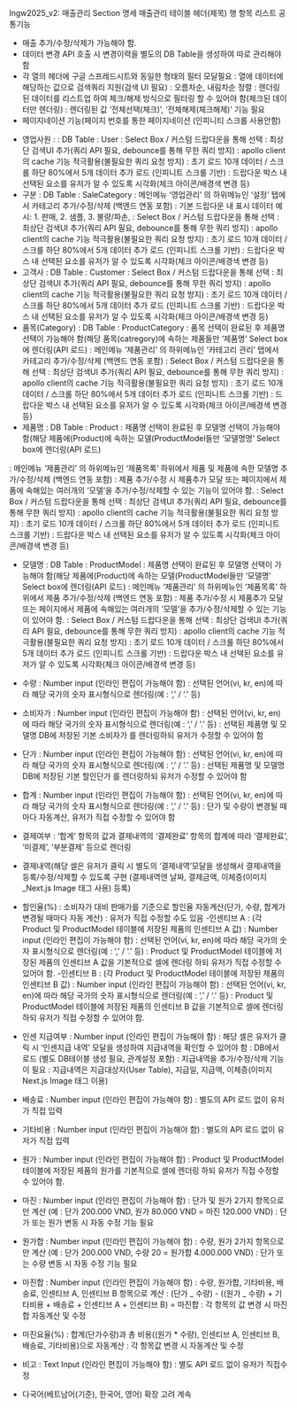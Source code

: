 lngw2025_v2: 매출관리 Section 명세
매출관리 테이블 헤더(제목) 행 항목 리스트
공통기능

- 매출 추가/수정/삭제가 가능해야 함.
- 데이터 변경 API 호출 시 변경이력을 별도의 DB Table을 생성하여 따로 관리해야 함
- 각 열의 헤더에 구글 스프레드시트와 동일한 형태의 필터 모달필요
  : 열에 데이터에 해당하는 값으로 검색쿼리 지원(검색 UI 필요)
  : 오름차순, 내림차순 정렬
  : 렌더링 된 데이터를 리스트업 하여 체크/해제 방식으로 필터링 할 수 있어야 함(체크된 데이터만 렌더링)
  : 렌더링된 값 ‘전체선택(체크)’, ‘전체해제(체크해제)’ 기능 필요
- 페이지네이션 기능(페이지 번호를 통한 페이지네이션 (인피니티 스크롤 사용안함)

* 영업사원 :
  : DB Table : User
  : Select Box / 커스텀 드랍다운을 통해 선택
  : 최상단 검색UI 추가(쿼리 API 필요, debounce를 통해 무한 쿼리 방지)
  : apollo client의 cache 기능 적극활용(불필요한 쿼리 요청 방지)
  : 초기 로드 10개 데이터 / 스크롤 하단 80%에서 5개 데이터 추가 로드 (인피니트 스크롤 기반)
  : 드랍다운 박스 내 선택된 요소를 유저가 알 수 있도록 시각화(체크 아이콘/배경색 변경 등)
* 구분
  : DB Table : SaleCategory
  : 메인메뉴 ‘영업관리’ 의 하위메뉴인 ‘설정’ 탭에서 카테고리 추가/수정/삭제 (백엔드 연동 포함)
  : 기본 드랍다운 내 표시 데이터 예시: 1. 판매, 2. 샘플, 3. 불량/파손,
  : Select Box / 커스텀 드랍다운을 통해 선택
  : 최상단 검색UI 추가(쿼리 API 필요, debounce를 통해 무한 쿼리 방지)
  : apollo client의 cache 기능 적극활용(불필요한 쿼리 요청 방지)
  : 초기 로드 10개 데이터 / 스크롤 하단 80%에서 5개 데이터 추가 로드 (인피니트 스크롤 기반)
  : 드랍다운 박스 내 선택된 요소를 유저가 알 수 있도록 시각화(체크 아이콘/배경색 변경 등)
* 고객사
  : DB Table : Customer
  : Select Box / 커스텀 드랍다운을 통해 선택
  : 최상단 검색UI 추가(쿼리 API 필요, debounce를 통해 무한 쿼리 방지)
  : apollo client의 cache 기능 적극활용(불필요한 쿼리 요청 방지)
  : 초기 로드 10개 데이터 / 스크롤 하단 80%에서 5개 데이터 추가 로드 (인피니트 스크롤 기반)
  : 드랍다운 박스 내 선택된 요소를 유저가 알 수 있도록 시각화(체크 아이콘/배경색 변경 등)
* 품목(Category)
  : DB Table : ProductCategory
  : 품목 선택이 완료된 후 제품명 선택이 가능해야 함(해당 품목(catregory)에 속하는 제품들만 ‘제품명’ Select box에 렌더링(API 로드)
  : 메인메뉴 ‘제품관리’ 의 하위메뉴인 ‘카테고리 관리’ 탭에서 카테고리 추가/수정/삭제 (백엔드 연동 포함)
  : Select Box / 커스텀 드랍다운을 통해 선택
  : 최상단 검색UI 추가(쿼리 API 필요, debounce를 통해 무한 쿼리 방지)
  : apollo client의 cache 기능 적극활용(불필요한 쿼리 요청 방지)
  : 초기 로드 10개 데이터 / 스크롤 하단 80%에서 5개 데이터 추가 로드 (인피니트 스크롤 기반)
  : 드랍다운 박스 내 선택된 요소를 유저가 알 수 있도록 시각화(체크 아이콘/배경색 변경 등)
* 제품명
  : DB Table : Product
  : 제품명 선택이 완료된 후 모델명 선택이 가능해야 함(해당 제품에(Product)에 속하는 모델(ProductModel들만 ‘모델명명’ Select box에 렌더링(API 로드)

: 메인메뉴 ‘제품관리’ 의 하위메뉴인 ‘제품목록’ 하위에서 제품 및 제품에 속한 모델명 추가/수정/삭제 (백엔드 연동 포함)
: 제품 추가/수정 시 제품추가 모달 또는 페이지에서 제품에 속해있는 여러개의 ‘모델’을 추가/수정/삭제할 수 있는 기능이 있어야 함.
: Select Box / 커스텀 드랍다운을 통해 선택
: 최상단 검색UI 추가(쿼리 API 필요, debounce를 통해 무한 쿼리 방지)
: apollo client의 cache 기능 적극활용(불필요한 쿼리 요청 방지)
: 초기 로드 10개 데이터 / 스크롤 하단 80%에서 5개 데이터 추가 로드 (인피니트 스크롤 기반)
: 드랍다운 박스 내 선택된 요소를 유저가 알 수 있도록 시각화(체크 아이콘/배경색 변경 등)

- 모델명
  : DB Table : ProductModel
  : 제품명 선택이 완료된 후 모델명 선택이 가능해야 함(해당 제품에(Product)에 속하는 모델(ProductModel들만 ‘모델명’ Select box에 렌더링(API 로드)
  : 메인메뉴 ‘제품관리’ 의 하위메뉴인 ‘제품목록’ 하위에서 제품 추가/수정/삭제 (백엔드 연동 포함)
  : 제품 추가/수정 시 제품추가 모달 또는 페이지에서 제품에 속해있는 여러개의 ‘모델’을 추가/수정/삭제할 수 있는 기능이 있어야 함.
  : Select Box / 커스텀 드랍다운을 통해 선택
  : 최상단 검색UI 추가(쿼리 API 필요, debounce를 통해 무한 쿼리 방지)
  : apollo client의 cache 기능 적극활용(불필요한 쿼리 요청 방지)
  : 초기 로드 10개 데이터 / 스크롤 하단 80%에서 5개 데이터 추가 로드 (인피니트 스크롤 기반)
  : 드랍다운 박스 내 선택된 요소를 유저가 알 수 있도록 시각화(체크 아이콘/배경색 변경 등)
- 수량
  : Number input (인라인 편집이 가능해야 함)
  : 선택된 언어(vi, kr, en)에 따라 해당 국가의 숫자 표시형식으로 렌더링(예 : ‘,’ / ‘.’ 등)
- 소비자가
  : Number input (인라인 편집이 가능해야 함)
  : 선택된 언어(vi, kr, en)에 따라 해당 국가의 숫자 표시형식으로 렌더링(예 : ‘,’ / ‘.’ 등)
  : 선택된 제품명 및 모델명 DB에 저장된 기본 소비자가 를 렌더링하되 유저가 수정할 수 있어야 함
- 단가
  : Number input (인라인 편집이 가능해야 함)
  : 선택된 언어(vi, kr, en)에 따라 해당 국가의 숫자 표시형식으로 렌더링(예 : ‘,’ / ‘.’ 등)
  : 선택된 제품명 및 모델명 DB에 저장된 기본 할인단가 를 렌더링하되 유저가 수정할 수 있어야 함
- 합계
  : Number input (인라인 편집이 가능해야 함)
  : 선택된 언어(vi, kr, en)에 따라 해당 국가의 숫자 표시형식으로 렌더링(예 : ‘,’ / ‘.’ 등)
  : 단가 및 수량이 변경될 때 마다 자동계산, 유저가 직접 수정할 수 있어야 함
- 결제여부
  : ‘합계’ 항목의 값과 결제내역의 ‘결제완료’ 항목의 합계에 따라 ‘결제완료’, ‘미결제’, ‘부분결제’ 등으로 렌더링
- 결제내역(해당 셀은 유저가 클릭 시 별도의 ‘결제내역’모달을 생성해서 결제내역을 등록/수정/삭제할 수 있도록 구현 (결제내역엔 날짜, 결제금액, 이체증(이미지\_Next.js Image 태그 사용) 등록)
- 할인율(%)
  : 소비자가 대비 판매가를 기준으로 할인율 자동계산(단가, 수량, 합계가 변경될 때마다 자동 계산)
  : 유저가 직접 수정할 수도 있음 -인센티브 A : (각 Product 및 ProductModel 테이블에 저장된 제품의 인센티브 A 값)
  : Number input (인라인 편집이 가능해야 함)
  : 선택된 언어(vi, kr, en)에 따라 해당 국가의 숫자 표시형식으로 렌더링(예 : ‘,’ / ‘.’ 등)
  : Product 및 ProductModel 테이블에 저장된 제품의 인센티브 A 값을 기본적으로 셀에 렌더링 하되 유저가 직접 수정할 수 있어야 함. -인센티브 B : (각 Product 및 ProductModel 테이블에 저장된 제품의 인센티브 B 값)
  : Number input (인라인 편집이 가능해야 함)
  : 선택된 언어(vi, kr, en)에 따라 해당 국가의 숫자 표시형식으로 렌더링(예 : ‘,’ / ‘.’ 등)
  : Product 및 ProductModel 테이블에 저장된 제품의 인센티브 B 값을 기본적으로 셀에 렌더링 하되 유저가 직접 수정할 수 있어야 함.
- 인센 지급여부
  : Number input (인라인 편집이 가능해야 함)
  : 해당 셀은 유저가 클릭 시 ‘인센지급 내역’ 모달을 생성하여 지급내역을 확인할 수 있어야 함
  : DB에서 로드 (별도 DB테이블 생성 필요, 관계설정 포함)
  : 지급내역을 추가/수정/삭제 기능이 필요
  : 지급내역은 지급대상자(User Table), 지급일, 지급액, 이체증(이미지 Next.js Image 태그 이용)
- 배송료
  : Number input (인라인 편집이 가능해야 함)
  : 별도의 API 로드 없이 유저가 직접 입력
- 기타비용
  : Number input (인라인 편집이 가능해야 함)
  : 별도의 API 로드 없이 유저가 직접 입력
- 원가
  : Number input (인라인 편집이 가능해야 함)
  : Product 및 ProductModel 테이블에 저장된 제품의 원가를 기본적으로 셀에 렌더링 하되 유저가 직접 수정할 수 있어야 함.
- 마진
  : Number input (인라인 편집이 가능해야 함)
  : 단가 및 원가 2가지 항목으로만 계산 (예 : 단가 200.000 VND, 원가 80.000 VND = 마진 120.000 VND)
  : 단가 또는 원가 변동 시 자동 수정 기능 필요
- 원가합
  : Number input (인라인 편집이 가능해야 함)
  : 수량, 원가 2가지 항목으로만 계산 (예 : 단가 200.000 VND, 수량 20 = 원가합 4.000.000 VND)
  : 단가 또는 수량 변동 시 자동 수정 기능 필요

- 마진합
  : Number input (인라인 편집이 가능해야 함)
  : 수량, 원가합, 기타비용, 배송료, 인센티브 A, 인센티브 B 항목으로 계산
  : (단가 _ 수량) - ((원가 _ 수량) + 기타비용 + 배송료 + 인센티브 A + 인센티브 B) = 마진합
  : 각 항목의 값 변경 시 마진합 자동계산 및 수정
- 마진요율(%)
  : 합계(단가수량)과 총 비용((원가 \* 수량), 인센티브 A, 인센티브 B, 배송료, 기타비용)으로 자동계산
  : 각 항목값 변경 시 자동계산 및 수정
- 비고
  : Text Input (인라인 편집이 가능해야 함)
  : 별도 API 로드 없이 유저가 직접수정
- 다국어(베트남어(기준), 한국어, 영어) 확장 고려
계속
